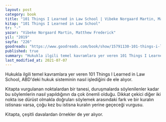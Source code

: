 ```yaml
---
layout: post
category: book
title: "101 Things I Learned in Law School | Vibeke Norgaard Martin, Matthew Frederick (Kitap)"
kitap: "101 Things I Learned in Law School"
tr: "-"
yazar: "Vibeke Norgaard Martin, Matthew Frederick"
yil: "2019"
sayfa: "226"
goodreads: "https://www.goodreads.com/book/show/15791130-101-things-i-learned-in-law-school"
published: true
summary: "Hukukla ilgili temel kavramlara yer veren 101 Things I Learned in Law School, ABD'deki hukuk sisteminin nasıl işlediğini de ele alıyor."
last_modified_at: 2021-07-07
---
```


Hukukla ilgili temel kavramlara yer veren 101 Things I Learned in Law School, ABD'deki hukuk sisteminin nasıl işlediğini de ele alıyor. 

Kitapta vurgulanan noktalardan bir tanesi, duruşmalarda söylenilenler kadar bu söylemlerin nasıl yapıldığının da çok önemli olduğu. Dikkat çekici diğer iki nokta ise dürüst olmakla doğruları söylemek arasındaki fark ve bir kuralın istisnası varsa, çoğu kez bu istisna kuralın yerine geçeceği vurgusu. 

Kitapta, çeşitli davalardan örnekler de yer alıyor. 
